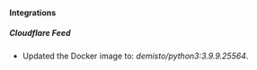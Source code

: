 #### Integrations
##### Cloudflare Feed
- Updated the Docker image to: *demisto/python3:3.9.9.25564*.
